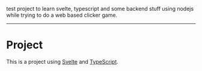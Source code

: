 test project to learn svelte, typescript and some backend stuff using nodejs while trying to do a web based clicker game.

---

# Project

This is a project using [Svelte](https://svelte.dev) and [TypeScript](https://www.typescriptlang.org/).

